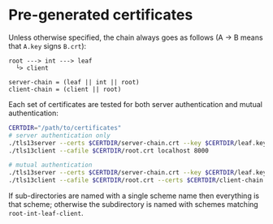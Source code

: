 # Pre-generated certificates
Unless otherwise specified, the chain always goes as follows (A -> B means that `A.key` signs `B.crt`):
```
root ---> int ---> leaf
  └> client

server-chain = (leaf || int || root)
client-chain = (client || root)
```

Each set of certificates are tested for both server authentication and mutual authentication:

```bash
CERTDIR="/path/to/certificates"
# server authentication only
./tls13server --certs $CERTDIR/server-chain.crt --key $CERTDIR/leaf.key 8000
./tls13client --cafile $CERTDIR/root.crt localhost 8000

# mutual authentication
./tls13server --certs $CERTDIR/server-chain.crt --key $CERTDIR/leaf.key --cafile $CERTDIR/root.crt 8000
./tls13client --cafile $CERTDIR/root.crt --certs $CERTDIR/client-chain.crt --key $CERTDIR/client.key localhost 8000
```

If sub-directories are named with a single scheme name then everything is that scheme; otherwise the subdirectory is named with schemes matching `root-int-leaf-client`.
